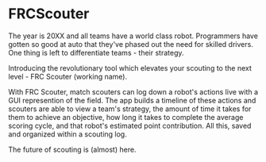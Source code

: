 # FRCScouter
The year is 20XX and all teams have a world class robot. Programmers have gotten so good at auto that they've phased out the need for skilled drivers. One thing is left to differentiate teams - their strategy.

Introducing the revolutionary tool which elevates your scouting to the next level - FRC Scouter (working name).

With FRC Scouter, match scouters can log down a robot's actions live with a GUI represention of the field. The app builds a timeline of these actions and scouters are able to view a team's strategy, the amount of time it takes for them to achieve an objective, how long it takes to complete the average scoring cycle, and that robot's estimated point contribution. All this, saved and organized within a scouting log. 

The future of scouting is (almost) here.
